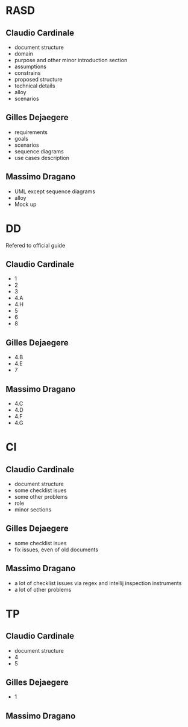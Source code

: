 # RASD
## Claudio Cardinale
* document structure
* domain
* purpose and other minor introduction section
* assumptions
* constrains 
* proposed structure
* technical details
* alloy
* scenarios

## Gilles Dejaegere
* requirements
* goals
* scenarios
* sequence diagrams
* use cases description

## Massimo Dragano
* UML except sequence diagrams
* alloy
* Mock up

# DD
Refered to official guide
## Claudio Cardinale
* 1
* 2
* 3
* 4.A
* 4.H
* 5
* 6
* 8

## Gilles Dejaegere
* 4.B
* 4.E
* 7

## Massimo Dragano
* 4.C
* 4.D
* 4.F
* 4.G

# CI
## Claudio Cardinale
* document structure
* some checklist isues
* some other problems
* role
* minor sections

## Gilles Dejaegere
* some checklist isues
* fix issues, even of old documents

## Massimo Dragano
* a lot of checklist issues via regex and intellij inspection instruments
* a lot of other problems

# TP
## Claudio Cardinale
* document structure
* 4
* 5

## Gilles Dejaegere
* 1

## Massimo Dragano

